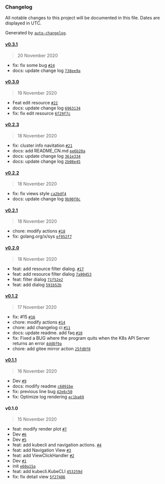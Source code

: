 ### Changelog

All notable changes to this project will be documented in this file. Dates are displayed in UTC.

Generated by [`auto-changelog`](https://github.com/CookPete/auto-changelog).

#### [v0.3.1](https://github.com/TNK-Studio/lazykube/compare/v0.3.0...v0.3.1)

> 20 November 2020

- fix: fix some bug [`#24`](https://github.com/TNK-Studio/lazykube/pull/24)
- docs: update change log [`738ee9a`](https://github.com/TNK-Studio/lazykube/commit/738ee9a78c870ade421ed46ef9ae207db11f1b17)

#### [v0.3.0](https://github.com/TNK-Studio/lazykube/compare/v0.2.3...v0.3.0)

> 19 November 2020

- Feat edit resource [`#22`](https://github.com/TNK-Studio/lazykube/pull/22)
- docs: update change log [`6963134`](https://github.com/TNK-Studio/lazykube/commit/6963134bdc7261a809e0cd80941e3bd6f6855ad7)
- fix: fix edit resource [`6f29f7c`](https://github.com/TNK-Studio/lazykube/commit/6f29f7c1e62aa433af46ebe429ccb19ad3696f2e)

#### [v0.2.3](https://github.com/TNK-Studio/lazykube/compare/v0.2.2...v0.2.3)

> 18 November 2020

- fix: cluster info navitation [`#21`](https://github.com/TNK-Studio/lazykube/pull/21)
- docs: add README_CN.md [`ee6b20a`](https://github.com/TNK-Studio/lazykube/commit/ee6b20a63de1f8b590abe58aed4087eb6651c674)
- docs: update change log [`361e334`](https://github.com/TNK-Studio/lazykube/commit/361e3348503ac04ef50d073ee7bdd8b407f954bd)
- docs: update change log [`2b08e45`](https://github.com/TNK-Studio/lazykube/commit/2b08e45d0ec39650f68d5ef0fb05bb79d045872b)

#### [v0.2.2](https://github.com/TNK-Studio/lazykube/compare/v0.2.1...v0.2.2)

> 18 November 2020

- fix: fix views style [`ca2bdf4`](https://github.com/TNK-Studio/lazykube/commit/ca2bdf4f44af0778060ac972822f16c7e3f0b0c8)
- docs: update change log [`9b90f8c`](https://github.com/TNK-Studio/lazykube/commit/9b90f8c32f316a7d6d4072254e65fadb3364d12a)

#### [v0.2.1](https://github.com/TNK-Studio/lazykube/compare/v0.2.0...v0.2.1)

> 18 November 2020

- chore: modify actions [`#18`](https://github.com/TNK-Studio/lazykube/pull/18)
- fix: golang.org/x/sys [`ef952f7`](https://github.com/TNK-Studio/lazykube/commit/ef952f73975a459ea2e3285583936156fd7c819e)

#### [v0.2.0](https://github.com/TNK-Studio/lazykube/compare/v0.1.2...v0.2.0)

> 18 November 2020

- feat: add resource filter dialog. [`#17`](https://github.com/TNK-Studio/lazykube/pull/17)
- feat: add resource filter dialog [`7a90453`](https://github.com/TNK-Studio/lazykube/commit/7a90453b8ad08f8e64107d5f1b8c26aecd81d72a)
- feat: filter dialog [`71f52e2`](https://github.com/TNK-Studio/lazykube/commit/71f52e28b0ac1ec5c698eeb0f5b59d809af952bc)
- feat: add dialog [`591b52b`](https://github.com/TNK-Studio/lazykube/commit/591b52bee1fe7554178630f12b66d2eb9778a168)

#### [v0.1.2](https://github.com/TNK-Studio/lazykube/compare/v0.1.1...v0.1.2)

> 17 November 2020

- fix: #15 [`#16`](https://github.com/TNK-Studio/lazykube/pull/16)
- chore: modify actions [`#14`](https://github.com/TNK-Studio/lazykube/pull/14)
- chore: add changelog ci [`#11`](https://github.com/TNK-Studio/lazykube/pull/11)
- docs: update readme. add faq [`#10`](https://github.com/TNK-Studio/lazykube/pull/10)
- fix: Fixed a BUG where the program quits when the K8s API Server returns an error [`4dd8f9a`](https://github.com/TNK-Studio/lazykube/commit/4dd8f9a6222d1a25bb82443e26cad23bf226a956)
- chore: add gitee mirror action [`25fd0f0`](https://github.com/TNK-Studio/lazykube/commit/25fd0f038ce07c41f9d6d4b796a4c8f71f50bacb)

#### [v0.1.1](https://github.com/TNK-Studio/lazykube/compare/v0.1.0...v0.1.1)

> 16 November 2020

- Dev [`#9`](https://github.com/TNK-Studio/lazykube/pull/9)
- docs: modify readme [`c6091be`](https://github.com/TNK-Studio/lazykube/commit/c6091be52028d6860054cc3956e6f19bf4d43abb)
- fix: previous line bug [`42e6c50`](https://github.com/TNK-Studio/lazykube/commit/42e6c506756326d8271bcb21b7fe7164cc8b409b)
- fix: Optimize log rendering [`ec1ba69`](https://github.com/TNK-Studio/lazykube/commit/ec1ba69e773b00da2a5128d9f9111ba411e2f63e)

#### v0.1.0

> 15 November 2020

- feat: modify render plot [`#7`](https://github.com/TNK-Studio/lazykube/pull/7)
- Dev [`#6`](https://github.com/TNK-Studio/lazykube/pull/6)
- Dev [`#5`](https://github.com/TNK-Studio/lazykube/pull/5)
- feat: add kubecli and navigation actions. [`#4`](https://github.com/TNK-Studio/lazykube/pull/4)
- feat: add Navigation View [`#3`](https://github.com/TNK-Studio/lazykube/pull/3)
- feat: add ViewClickHandler [`#2`](https://github.com/TNK-Studio/lazykube/pull/2)
- Dev [`#1`](https://github.com/TNK-Studio/lazykube/pull/1)
- init [`e60a15a`](https://github.com/TNK-Studio/lazykube/commit/e60a15aaed1232b328bab2896657cd7abe92b17f)
- feat: add kubecli.KubeCLI [`453259d`](https://github.com/TNK-Studio/lazykube/commit/453259dd37c54ed11562cadea63d92fd3c595f7b)
- fix: fix detail view [`5f27486`](https://github.com/TNK-Studio/lazykube/commit/5f2748638b318b24e68e734b5e94446f1d964760)
